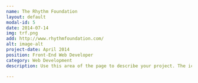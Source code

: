 ```yaml
---
name: The Rhythm Foundation
layout: default
modal-id: 5
date: 2014-07-14
img: trf.png
add: http://www.rhythmfoundation.com/
alt: image-alt
project-date: April 2014
position: Front-End Web Developer
category: Web Development
description: Use this area of the page to describe your project. The icon above is part of a free icon set by <a href="https://sellfy.com/p/8Q9P/jV3VZ/">Flat Icons</a>. On their website, you can download their free set with 16 icons, or you can purchase the entire set with 146 icons for only $12!

---
```

